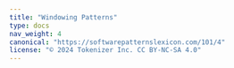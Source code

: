 ```yaml
---
title: "Windowing Patterns"
type: docs
nav_weight: 4
canonical: "https://softwarepatternslexicon.com/101/4"
license: "© 2024 Tokenizer Inc. CC BY-NC-SA 4.0"
---
```

